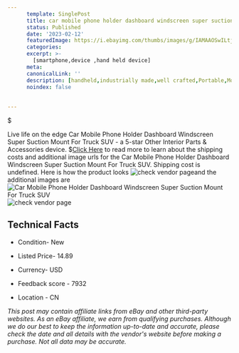 ```yaml
---
      template: SinglePost
      title: car mobile phone holder dashboard windscreen super suction mount for truck suv
      status: Published
      date: '2023-02-12'
      featuredImage: https://i.ebayimg.com/thumbs/images/g/IAMAAOSwILtj5ai5/s-l225.jpg
      categories: 
      excerpt: >-
        [smartphone,device ,hand held device]
      meta:
      canonicalLink: ''
      description: [handheld,industrially made,well crafted,Portable,Mobile,Compact,Convenient,Lightweight,Maneuverable,Man-portable,Miniature,Carriable,Hand-held,Light,Holdable,Transportable,Mobile device,Pocket-sized,On-the-go,Wireless,Cordless,Compact size,Convenient size, smartphone,device ,hand held device]
      noindex: false
      
        
---
```

$

Live life on the edge Car Mobile Phone Holder Dashboard Windscreen Super Suction Mount For Truck SUV - a 5-star Other Interior Parts & Accessories device.
$[Click Here](https://www.ebay.com/itm/285140884661?fits=Make%3AMercury&hash=item4263b89cb5%3Ag%3AIAMAAOSwILtj5ai5&mkevt=1&mkcid=1&mkrid=711-53200-19255-0&campid=%253CePNCampaignId%253E&customid=%253CreferenceId%253E&toolid=10049) to read more to learn about the shipping costs and additional image urls for the Car Mobile Phone Holder Dashboard Windscreen Super Suction Mount For Truck SUV. Shipping cost is undefined. Here is how the product looks ![check vendor page](https://i.ebayimg.com/thumbs/images/g/IAMAAOSwILtj5ai5/s-l225.jpg)and the additional images are![Car Mobile Phone Holder Dashboard Windscreen Super Suction Mount For Truck SUV](https://i.ebayimg.com/images/g/IAMAAOSwILtj5ai5/s-l1200.jpg)![check vendor page](https://origin-galleryplus.ebayimg.com/ws/web/285140884661_2_0_1/225x225.jpg,https://origin-galleryplus.ebayimg.com/ws/web/285140884661_3_0_1/225x225.jpg,https://origin-galleryplus.ebayimg.com/ws/web/285140884661_4_0_1/225x225.jpg,https://origin-galleryplus.ebayimg.com/ws/web/285140884661_5_0_1/225x225.jpg,https://origin-galleryplus.ebayimg.com/ws/web/285140884661_6_0_1/225x225.jpg,https://origin-galleryplus.ebayimg.com/ws/web/285140884661_7_0_1/225x225.jpg,https://origin-galleryplus.ebayimg.com/ws/web/285140884661_8_0_1/225x225.jpg,https://origin-galleryplus.ebayimg.com/ws/web/285140884661_9_0_1/225x225.jpg,https://origin-galleryplus.ebayimg.com/ws/web/285140884661_10_0_1/225x225.jpg,https://origin-galleryplus.ebayimg.com/ws/web/285140884661_11_0_1/225x225.jpg,https://origin-galleryplus.ebayimg.com/ws/web/285140884661_12_0_1/225x225.jpg)



 ## Technical Facts 



     
      

 - Condition- New 


      

 - Listed Price- 14.89 


      

 - Currency- USD 


      

 - Feedback score - 7932 


      

 - Location - CN 


      
      

 *_This post may contain affiliate links from eBay and other third-party websites. As an eBay affiliate, we earn from qualifying purchases. Although we do our best to keep the information up-to-date and accurate, please check the date and all details with the vendor's website before making a purchase. Not all data may be accurate._*






